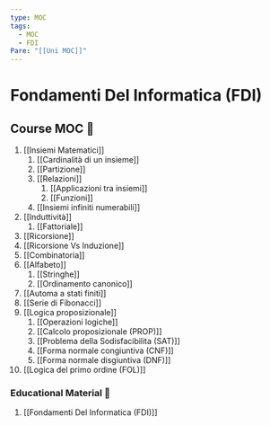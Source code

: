 ```yaml
---
type: MOC
tags:
  - MOC
  - FDI
Pare: "[[Uni MOC]]"
---
```

# Fondamenti Del Informatica (FDI)


## Course MOC  📒
1. [[Insiemi Matematici]]
	1. [[Cardinalità di un insieme]]
	2. [[Partizione]]
	3. [[Relazioni]]
		1. [[Applicazioni tra insiemi]]
		2. [[Funzioni]]
	4.  [[Insiemi infiniti numerabili]]
2. [[Induttività]]
	1. [[Fattoriale]]
3. [[Ricorsione]]
4. [[Ricorsione Vs Induzione]]
5. [[Combinatoria]]
6. [[Alfabeto]]
	1. [[Stringhe]]
	2. [[Ordinamento canonico]]
7. [[Automa a stati finiti]]
8. [[Serie di Fibonacci]]
9. [[Logica proposizionale]]
	1. [[Operazioni logiche]]
	2. [[Calcolo proposizionale (PROP)]]
	3. [[Problema della Sodisfacibilita (SAT)]]
	4. [[Forma normale congiuntiva (CNF)]]
	5. [[Forma normale disgiuntiva (DNF)]]
10. [[Logica del primo ordine (FOL)]]

### Educational Material 🧱
1. [[Fondamenti Del Informatica (FDI)]]


